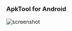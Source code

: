 ### ApkTool for Android

![screenshot](https://github.com/TimScriptov/Android-ApkTool-Library/blob/master/ART/screenshot.png)